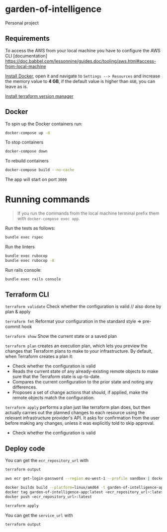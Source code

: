 # garden-of-intelligence
Personal project

## Requirements

To access the AWS from your local machine you have to configure the AWS CLI [documentation] https://doc.babbel.com/lessonnine/guides.doc/tooling/aws.html#access-from-local-machine


[Install Docker](https://docs.docker.com/get-docker/), open it and navigate to `Settings --> Resources` and increase the memory value to **4 GB**, if the default value is higher than `4GB`, you can leave as is.

[Install terraform version manager](https://github.com/tfutils/tfenv) 

## Docker

To spin up the Docker containers run:

```sh
docker-compose up -d
```

To stop containers

```sh
docker-compose down
```

To rebuild containers

```sh
docker-compose build --no-cache
```

The app will start on port `3000`

# Running commands

>If you run the commands from the local machine terminal prefix them with `docker-compose exec app`.

Run the tests as follows:

```sh
bundle exec rspec
```

Run the linters

```sh
bundle exec rubocop
bundle exec rubocop -A
```

Run rails console:
```sh
bundle exec rails console
```

## Terraform CLI

`terraform validate`
Check whether the configuration is valid // also done by plan & apply

`terraform fmt`
Reformat your configuration in the standard style
=>  pre-commit hook

`terraform show`
Show the current state or a saved plan

`terraform plan`
creates an execution plan, which lets you preview the changes that Terraform plans to make to your infrastructure. By default, when Terraform creates a plan it:
- Check whether the configuration is valid
- Reads the current state of any already-existing remote objects to make sure that the Terraform state is up-to-date.
- Compares the current configuration to the prior state and noting any differences.
- Proposes a set of change actions that should, if applied, make the remote objects match the configuration.

`terraform apply`
performs a plan just like terraform plan does, but then actually carries out the planned changes to each resource using the relevant infrastructure provider's API. It asks for confirmation from the user before making any changes, unless it was explicitly told to skip approval.
- Check whether the configuration is valid


## Deploy code

You can get the `ecr_repository_url` with
```sh
terraform output
```

```sh
aws ecr get-login-password --region eu-west-1 --profile sandbox | docker login --username AWS --password-stdin <ecr_repository_url>
```

```sh
docker buildx build --platform=linux/amd64 -t garden-of-intelligence-app .
docker tag garden-of-intelligence-app:latest <ecr_repository_url>:latest
docker push <ecr_repository_url>:latest
```

```sh
terraform apply
```

You can get the `service_url` with
```sh
terraform output
```